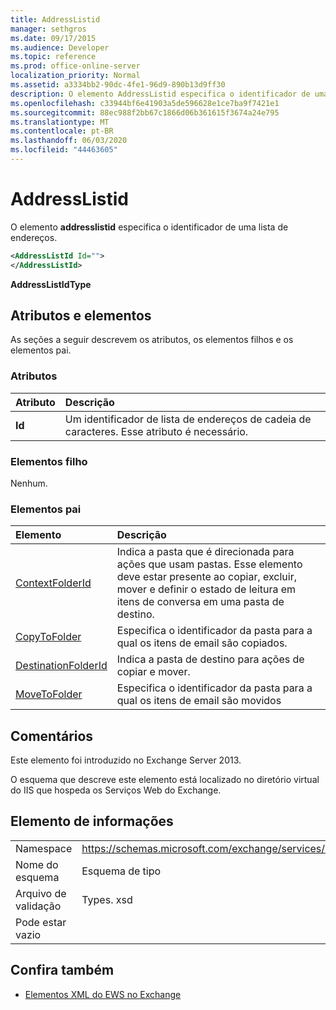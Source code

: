 ```yaml
---
title: AddressListid
manager: sethgros
ms.date: 09/17/2015
ms.audience: Developer
ms.topic: reference
ms.prod: office-online-server
localization_priority: Normal
ms.assetid: a3334bb2-90dc-4fe1-96d9-890b13d9ff30
description: O elemento AddressListid especifica o identificador de uma lista de endereços.
ms.openlocfilehash: c33944bf6e41903a5de596628e1ce7ba9f7421e1
ms.sourcegitcommit: 88ec988f2bb67c1866d06b361615f3674a24e795
ms.translationtype: MT
ms.contentlocale: pt-BR
ms.lasthandoff: 06/03/2020
ms.locfileid: "44463605"
---
```

# <a name="addresslistid"></a>AddressListid

O elemento **addresslistid** especifica o identificador de uma lista de endereços. 
  
```XML
<AddressListId Id="">
</AddressListId>
```

 **AddressListIdType**
## <a name="attributes-and-elements"></a>Atributos e elementos

As seções a seguir descrevem os atributos, os elementos filhos e os elementos pai.
  
### <a name="attributes"></a>Atributos

|**Atributo**|**Descrição**|
|:-----|:-----|
|**Id** <br/> |Um identificador de lista de endereços de cadeia de caracteres. Esse atributo é necessário.  <br/> |
   
### <a name="child-elements"></a>Elementos filho

Nenhum.
  
### <a name="parent-elements"></a>Elementos pai

|**Elemento**|**Descrição**|
|:-----|:-----|
|[ContextFolderId](contextfolderid.md) <br/> |Indica a pasta que é direcionada para ações que usam pastas. Esse elemento deve estar presente ao copiar, excluir, mover e definir o estado de leitura em itens de conversa em uma pasta de destino.  <br/> |
|[CopyToFolder](copytofolder.md) <br/> |Especifica o identificador da pasta para a qual os itens de email são copiados.  <br/> |
|[DestinationFolderId](destinationfolderid.md) <br/> |Indica a pasta de destino para ações de copiar e mover.  <br/> |
|[MoveToFolder](movetofolder.md) <br/> |Especifica o identificador da pasta para a qual os itens de email são movidos  <br/> |
   
## <a name="remarks"></a>Comentários

Este elemento foi introduzido no Exchange Server 2013.
  
O esquema que descreve este elemento está localizado no diretório virtual do IIS que hospeda os Serviços Web do Exchange.
  
## <a name="element-information"></a>Elemento de informações

|||
|:-----|:-----|
|Namespace  <br/> |https://schemas.microsoft.com/exchange/services/2006/types  <br/> |
|Nome do esquema  <br/> |Esquema de tipo  <br/> |
|Arquivo de validação  <br/> |Types. xsd  <br/> |
|Pode estar vazio  <br/> ||
   
## <a name="see-also"></a>Confira também

- [Elementos XML do EWS no Exchange](ews-xml-elements-in-exchange.md)

